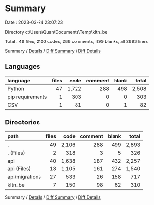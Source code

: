 # Summary

Date : 2023-03-24 23:07:23

Directory c:\\Users\\Quan\\Documents\\Temp\\kltn_be

Total : 49 files,  2106 codes, 288 comments, 499 blanks, all 2893 lines

Summary / [Details](details.md) / [Diff Summary](diff.md) / [Diff Details](diff-details.md)

## Languages
| language | files | code | comment | blank | total |
| :--- | ---: | ---: | ---: | ---: | ---: |
| Python | 47 | 1,722 | 288 | 498 | 2,508 |
| pip requirements | 1 | 303 | 0 | 0 | 303 |
| CSV | 1 | 81 | 0 | 1 | 82 |

## Directories
| path | files | code | comment | blank | total |
| :--- | ---: | ---: | ---: | ---: | ---: |
| . | 49 | 2,106 | 288 | 499 | 2,893 |
| . (Files) | 2 | 318 | 3 | 5 | 326 |
| api | 40 | 1,638 | 187 | 432 | 2,257 |
| api (Files) | 13 | 1,105 | 161 | 274 | 1,540 |
| api\\migrations | 27 | 533 | 26 | 158 | 717 |
| kltn_be | 7 | 150 | 98 | 62 | 310 |

Summary / [Details](details.md) / [Diff Summary](diff.md) / [Diff Details](diff-details.md)